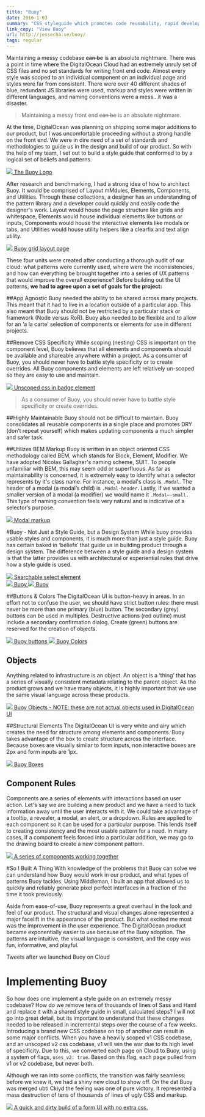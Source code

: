 ```yaml
---
title: "Buoy"
date: 2016-1-03
summary: "CSS styleguide which promotes code reusability, rapid development and mantainability."
link_copy: "View Buoy"
url: http://jessecha.se/buoy/
tags: regular
---
```

Maintaining a messy codebase <strike>can be</strike> is an absolute nightmare. There was a point in time where the DigitalOcean Cloud had an extremely unruly set of CSS files and no set standards for writing front end code. Almost every style was scoped to an individual component on an individual page and styles were far from consistent. There were over 40 different shades of blue, redundant JS libraries were used, markup and styles were written in different languages, and naming conventions were a mess…it was a disaster.

<blockquote>
Maintaining a messy front end <strike>can be</strike> is an absolute nightmare.
</blockquote>

At the time, DigitalOcean was planning on shipping some major additions to our product, but I was uncomfortable proceeding without a strong handle on the front end. We were in dire need of a set of standards and methodologies to guide us in the design and build of our product. So with the help of my team, I set out to build a style guide that conformed to by a logical set of beliefs and patterns.

<a class="enlarge border" href="/assets/images/projects/buoy/buoy.jpg">
  <img data-src="/assets/images/projects/buoy/buoy.jpg" src="/assets/images/blank.jpg">
  The Buoy Logo
</a>

After research and benchmarking, I had a strong idea of how to architect Buoy. It would be comprised of Layout mMdules, Elements, Components, and Utilities. Through these collections, a designer has an understanding of the pattern library and a developer could quickly and easily code the designer's work. Layout would house the page structure like grids and whitespace, Elements would house individual elements like buttons or inputs, Components would house the interactive elements like modals or tabs, and Utilities would house utility helpers like a clearfix and text align utility.

<a class="enlarge border" href="/assets/images/projects/buoy/grid.jpg">
  <img data-src="/assets/images/projects/buoy/grid.jpg" src="/assets/images/blank.jpg">
  Buoy grid layout page
</a>

These four units were created after conducting a thorough audit of our cloud: what patterns were currently used, where were the inconsistencies, and how can everything be brought together into a series of UX patterns that would improve the overall experience? Before building out the UI patterns, **we had to agree upon a set of goals for the project:**

##App Agnostic
Buoy needed the ability to be shared across many projects. This meant that it had to live in a location outside of a particular app. This also meant that Buoy should not be restricted by a particular stack or framework (Node versus RoR). Buoy also needed to be flexible and to allow for an ‘a la carte’ selection of components or elements for use in different projects.

##Remove CSS Specificity
While scoping (nesting) CSS is important on the component level, Buoy believes that all elements and components should be available and shareable anywhere within a project. As a consumer of Buoy, you should never have to battle style specificity or to create overrides. All Buoy components and elements are left relatively un-scoped so they are easy to use and maintain.

<a class="enlarge" href="/assets/images/projects/buoy/badges.png">
  <img data-src="/assets/images/projects/buoy/badges.png" src="/assets/images/blank.jpg">
  Unscoped css in badge element
</a>

<blockquote>
As a consumer of Buoy, you should never have to battle style specificity or create overrides.
</blockquote>

##Highly Maintainable
Buoy should not be difficult to maintain. Buoy consolidates all reusable components in a single place and promotes DRY (don’t repeat yourself) which makes updating components a much simpler and safer task.

<!-- <a class="enlarge" href="/assets/images/projects/buoy/whitespace.png">
  ![Alt text](/assets/images/projects/buoy/whitespace.png)
  Modular css files - sass whitespace mapping
</a> -->

##Utilizes BEM Markup
Buoy is written in an object oriented CSS methodology called BEM, which stands for Block, Element, Modifier. We have adopted Nicolas Gallagher's naming scheme, SUIT. To people unfamiliar with BEM, this may seem odd or superfluous. As far as maintainability is concerned, it is extremely easy to identify what a selector represents by it's class name. For instance, a modal's class is `.Modal`. The header of a modal (a modal’s child) is `.Modal-header`. Lastly, if we wanted a smaller version of a modal (a modifier) we would name it `.Modal—-small.` This type of naming convention feels very natural and is indicative of a selector’s purpose.

<a class="enlarge border" href="/assets/images/projects/buoy/markup.jpg">
  <img data-src="/assets/images/projects/buoy/markup.jpg" src="/assets/images/blank.jpg">
  Modal markup
</a>

#Buoy - Not Just a Style Guide, but a Design System
While buoy provides usable styles and components, it is much more than just a style guide. Buoy has certain baked in ‘beliefs’ that guide us in building product through a design system. The difference between a style guide and a design system is that the latter provides us with architectural or experiential rules that drive how a style guide is used. 

<a class="enlarge border" href="/assets/images/projects/buoy/select.jpg">
  <img data-src="/assets/images/projects/buoy/select.jpg" src="/assets/images/blank.jpg">
  Searchable select element
</a>

<div class="halfWrap">
  <a class="enlarge border half" href="/assets/images/projects/buoy/tabs.jpg">
    <img data-src="/assets/images/projects/buoy/tabs.jpg" src="/assets/images/blank.jpg">
    Buoy
  </a><a class="enlarge border half" href="/assets/images/projects/buoy/empty.jpg">
    <img data-src="/assets/images/projects/buoy/empty.jpg" src="/assets/images/blank.jpg">
    Buoy
  </a>
</div>

##Buttons & Colors
The DigitalOcean UI is button-heavy in areas. In an effort not to confuse the user, we should have strict button rules: there must never be more than one primary (blue) button. The secondary (grey) buttons can be used in multiples. Destructive actions (red outline) must include a secondary confirmation dialog. Create (green) buttons are reserved for the creation of objects.

<div class="halfWrap">
  <a class="enlarge border half" href="/assets/images/projects/buoy/buttons.jpg">
    <img data-src="/assets/images/projects/buoy/buttons.jpg" src="/assets/images/blank.jpg">
    Buoy buttons
  </a><a class="enlarge border half" href="/assets/images/projects/buoy/colors.jpg">
    <img data-src="/assets/images/projects/buoy/colors.jpg" src="/assets/images/blank.jpg">
    Buoy Colors
  </a>
</div>

## Objects
Anything related to infrastructure is an object. An object is a ‘thing’ that has a series of visually consistent metadata relating to the parent object. As the product grows and we have many objects, it is highly important that we use the same visual language across these products.

<a class="enlarge border" href="/assets/images/projects/buoy/objects.jpg">
  <img data-src="/assets/images/projects/buoy/objects.jpg" src="/assets/images/blank.jpg">
  Buoy Objects - NOTE: these are not actual objects used in DigitalOcean UI
</a>

##Structural Elements
The DigitalOcean UI is very white and airy which creates the need for structure among elements and components. Buoy takes advantage of the box to create structure across the interface. Because boxes are visually similar to form inputs, non interactive boxes are 2px and form inputs are 1px.

<a class="enlarge border" href="/assets/images/projects/buoy/boxes.jpg">
  <img data-src="/assets/images/projects/buoy/boxes.jpg" src="/assets/images/blank.jpg">
  Buoy Boxes
</a>

## Component Rules
Components are a series of elements with interactions based on user action. Let's say we are building a new product and we have a need to tuck information away until the user interacts with it. We could take advantage of a tooltip, a revealer, a modal, an alert, or a dropdown. Rules are applied to each component so it can be used for a particular purpose. This lends itself to creating consistency and the most usable pattern for a need. In many cases, if a component feels forced into a particular addition, we may go to the drawing board to create a new component pattern.

<a class="enlarge border" href="/assets/images/projects/buoy/demo.gif">
  <img data-src="/assets/images/projects/buoy/demo.gif" src="/assets/images/blank.jpg">
  A series of components working together
</a>

#So I Built A Thing
With knowledge of the problems that Buoy can solve we can understand how Buoy would work in our product, and what types of patterns Buoy tackles. Using Middleman, I built an app that allowed us to quickly and reliably generate pixel perfect interfaces in a fraction of the time it took previously. 

Aside from ease-of-use, Buoy represents a great overhaul in the look and feel of our product. The structural and visual changes alone represented a major facelift in the appearance of the product. But what excited me most was the improvement in the user experience. The DigitalOcean product became exponentially easier to use because of the Buoy adoption. The patterns are intuitive, the visual language is consistent, and the copy was fun, informative, and playful.

<div class="Tweets"></div>
<span class="Caption--faux">Tweets after we launched Buoy on Cloud</span>

# Implementing Buoy
So how does one implement a style guide on an extremely messy codebase? How do we remove tens of thousands of lines of Sass and Haml and replace it with a shared style guide in small, calculated steps? I will not go into great detail, but its important to understand that these changes needed to be released in incremental steps over the course of a few weeks. Introducing a brand new CSS codebase on top of another can result in some major conflicts. When you have a heavily scoped v1 CSS codebase, and an unscoped v2 css codebase, v1 will win the war due to its high level of specificity. Due to this, we converted each page on Cloud to Buoy, using a system of flags, `uses_v2: true`. Based on this flag, each page pulled from v1 or v2 codebase, but never both.

Although we ran into some conflicts, the transition was fairly seamless: before we knew it, we had a shiny new cloud to show off. On the dat Buoy was merged ubti Ckiyd the feeling was one of pure victory. It represented a mass destruction of tens of thousands of lines of ugly CSS and markup. 

<a class="enlarge border" href="/assets/images/projects/buoy/buoy-build.gif">
  <img data-src="/assets/images/projects/buoy/buoy-build.gif" src="/assets/images/blank.jpg">
  A quick and dirty build of a form UI with no extra css.
</a>